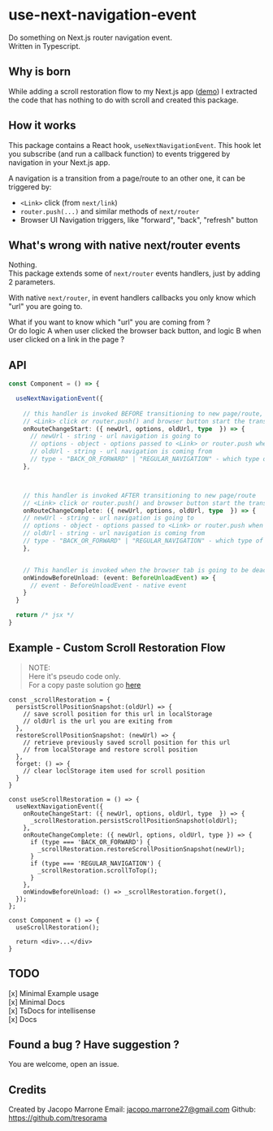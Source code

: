 # use-next-navigation-event

Do something on Next.js router navigation event.  
Written in Typescript.  

## Why is born

While adding a scroll restoration flow to my Next.js app ([demo](#example---custom-scroll-restoration-flow)) I extracted the code that has nothing to do with scroll and created this package.  

## How it works

This package contains a React hook, `useNextNavigationEvent`.
This hook let you subscribe (and run a callback function) to events triggered by navigation in your Next.js app.  

A navigation is a transition from a page/route to an other one, it can be triggered by:
- `<Link>` click (from `next/link`)
- `router.push(...)` and similar methods of `next/router`
- Browser UI Navigation triggers, like "forward", "back", "refresh" button

## What's wrong with native next/router events

Nothing.  
This package extends some of `next/router` events handlers, just by adding 2 parameters.

With native `next/router`, in event handlers callbacks you only know which "url" you are going to.  

What if you want to know which "url" you are coming from ?  
Or do logic A when user clicked the browser back button, and logic B when user clicked on a link in the page ?  

## API

```ts
const Component = () => {

  useNextNavigationEvent({
    
    // this handler is invoked BEFORE transitioning to new page/route, 
    // <Link> click or router.push() and browser button start the transition
    onRouteChangeStart: ({ newUrl, options, oldUrl, type  }) => {
      // newUrl - string - url navigation is going to
      // options - object - options passed to <Link> or router.push when triggering navigation
      // oldUrl - string - url navigation is coming from
      // type - "BACK_OR_FORWARD" | "REGULAR_NAVIGATION" - which type of navigation is this
    },



    // this handler is invoked AFTER transitioning to new page/route
    // <Link> click or router.push() and browser button start the transition
    onRouteChangeComplete: ({ newUrl, options, oldUrl, type  }) => {
    // newUrl - string - url navigation is going to
    // options - object - options passed to <Link> or router.push when triggering navigation
    // oldUrl - string - url navigation is coming from
    // type - "BACK_OR_FORWARD" | "REGULAR_NAVIGATION" - which type of navigation is this
    },


    // This handler is invoked when the browser tab is going to be deactivated and closed
    onWindowBeforeUnload: (event: BeforeUnloadEvent) => {
      // event - BeforeUnloadEvent - native event
    }
  }

  return /* jsx */
}
```

## Example - Custom Scroll Restoration Flow

> NOTE:  
> Here it's pseudo code only.  
> For a copy paste solution go [here](https://github.com/tresorama/use-next-navigation-event/blob/main/apps/next13/src/components/use-scroll-restoration.ts)

```tsx
const _scrollRestoration = {
  persistScrollPositionSnapshot:(oldUrl) => {
    // save scroll position for this url in localStorage
    // oldUrl is the url you are exiting from
  },
  restoreScrollPositionSnapshot: (newUrl) => {
    // retrieve previously saved scroll position for this url 
    // from localStorage and restore scroll position
  },
  forget: () => {
    // clear loclStorage item used for scroll position
  }
}

const useScrollRestoration = () => {
  useNextNavigationEvent({
    onRouteChangeStart: ({ newUrl, options, oldUrl, type  }) => {
      _scrollRestoration.persistScrollPositionSnapshot(oldUrl);
    },
    onRouteChangeComplete: ({ newUrl, options, oldUrl, type }) => {
      if (type === 'BACK_OR_FORWARD') {
        _scrollRestoration.restoreScrollPositionSnapshot(newUrl);
      }
      if (type === 'REGULAR_NAVIGATION') {
        _scrollRestoration.scrollToTop();
      }
    },
    onWindowBeforeUnload: () => _scrollRestoration.forget(),
  });
};

const Component = () => {
  useScrollRestoration();

  return <div>...</div>
}
```

## TODO

[x] Minimal Example usage  
[x] Minimal Docs  
[x] TsDocs for intellisense  
[x] Docs  


## Found a bug ? Have suggestion ?

You are welcome, open an issue.

## Credits

Created by Jacopo Marrone
Email: jacopo.marrone27@gmail.com
Github: https://github.com/tresorama
